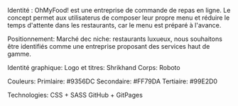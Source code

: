 Identité : 
OhMyFood! est une entreprise de commande de repas en ligne. Le concept permet aux utilisaterus de composer leur propre menu et réduire le temps d'attente dans les restaurants, car le menu est préparé à l'avance.

Positionnement: 
Marché dec niche: restaurants luxueux, nous souhaitons être identifiés comme une entreprise proposant des services haut de gamme. 

Identité graphique: 
Logo et titres: Shrikhand
Corps: Roboto

Couleurs: 
Primlaire: #9356DC
Secondaire: #FF79DA
Tertiaire: #99E2D0

Technologies: 
CSS + SASS
GitHub + GitPages

